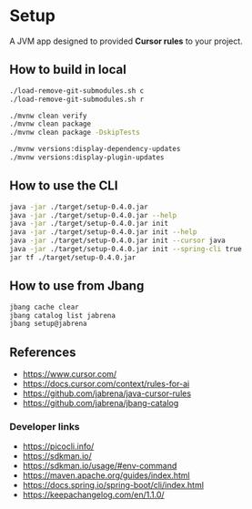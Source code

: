 # Setup

A JVM app designed to provided **Cursor rules** to your project.

## How to build in local

```bash
./load-remove-git-submodules.sh c
./load-remove-git-submodules.sh r

./mvnw clean verify
./mvnw clean package
./mvnw clean package -DskipTests

./mvnw versions:display-dependency-updates
./mvnw versions:display-plugin-updates
```

## How to use the CLI

```bash
java -jar ./target/setup-0.4.0.jar
java -jar ./target/setup-0.4.0.jar --help
java -jar ./target/setup-0.4.0.jar init
java -jar ./target/setup-0.4.0.jar init --help
java -jar ./target/setup-0.4.0.jar init --cursor java
java -jar ./target/setup-0.4.0.jar init --spring-cli true
jar tf ./target/setup-0.4.0.jar
```

## How to use from Jbang

```bash
jbang cache clear
jbang catalog list jabrena
jbang setup@jabrena
```

## References

- https://www.cursor.com/
- https://docs.cursor.com/context/rules-for-ai
- https://github.com/jabrena/java-cursor-rules
- https://github.com/jabrena/jbang-catalog

### Developer links

- https://picocli.info/
- https://sdkman.io/
- https://sdkman.io/usage/#env-command
- https://maven.apache.org/guides/index.html
- https://docs.spring.io/spring-boot/cli/index.html
- https://keepachangelog.com/en/1.1.0/
